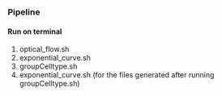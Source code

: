 ### Pipeline

#### Run on terminal

1. optical_flow.sh
2. exponential_curve.sh
3. groupCelltype.sh
4. exponential_curve.sh (for the files generated after running groupCelltype.sh)

